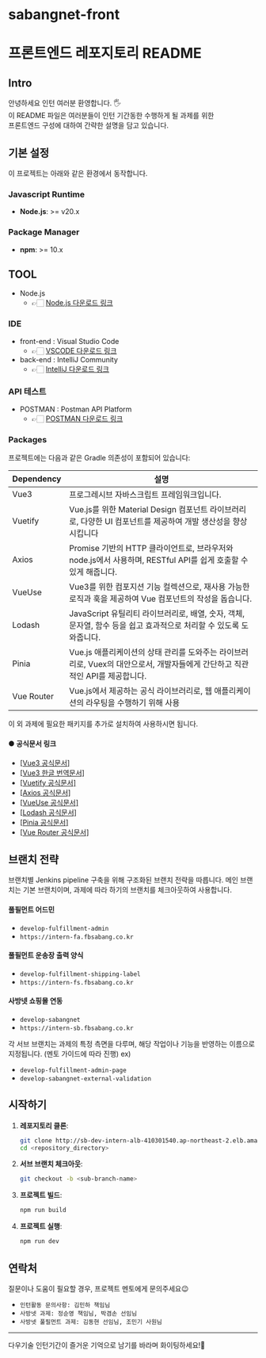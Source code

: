 # sabangnet-front

# 프론트엔드 레포지토리 README

## Intro

안녕하세요 인턴 여러분 환영합니다. 🖐  
이 README 파일은 ️여러분들이 인턴 기간동한 수행하게 될 과제를 위한  
프론트엔드 구성에 대하여 간략한 설명을 담고 있습니다.

## 기본 설정

이 프로젝트는 아래와 같은 환경에서 동작합니다.

### Javascript Runtime
- **Node.js**: >= v20.x

### Package Manager
- **npm**: >= 10.x


## TOOL

- Node.js
  - 👉🏻 [Node.js 다운로드 링크](https://nodejs.org/en)

### IDE
- front-end : Visual Studio Code
    - 👉🏻 [VSCODE 다운로드 링크](https://code.visualstudio.com)
- back-end : IntelliJ Community
    - 👉🏻 [IntelliJ 다운로드 링크](https://www.jetbrains.com/idea/download/?section=windows)

### API 테스트
- POSTMAN : Postman API Platform
    - 👉🏻 [POSTMAN 다운로드 링크](https://www.postman.com/downloads/)

### Packages

프로젝트에는 다음과 같은 Gradle 의존성이 포함되어 있습니다:

| Dependency | 설명                                                                            |
|------------|-------------------------------------------------------------------------------|
| Vue3       | 프로그레시브 자바스크립트 프레임워크입니다.                                                       |
| Vuetify    | Vue.js를 위한 Material Design 컴포넌트 라이브러리로, 다양한 UI 컴포넌트를 제공하여 개발 생산성을 향상시킵니다      |
| Axios      | Promise 기반의 HTTP 클라이언트로, 브라우저와 node.js에서 사용하며, RESTful API를 쉽게 호출할 수 있게 해줍니다. |
| VueUse     | Vue3를 위한 컴포지션 기능 컬렉션으로, 재사용 가능한 로직과 훅을 제공하여 Vue 컴포넌트의 작성을 돕습니다.               |
| Lodash     | JavaScript 유틸리티 라이브러리로, 배열, 숫자, 객체, 문자열, 함수 등을 쉽고 효과적으로 처리할 수 있도록 도와줍니다.      |
| Pinia      | Vue.js 애플리케이션의 상태 관리를 도와주는 라이브러리로, Vuex의 대안으로서, 개발자들에게 간단하고 직관적인 API를 제공합니다.  |
| Vue Router | Vue.js에서 제공하는 공식 라이브러리로, 웹 애플리케이션의 라우팅을 수행하기 위해 사용                            |


이 외 과제에 필요한 패키지를 추가로 설치하여 사용하시면 됩니다.

#### ● 공식문서 링크
- [\[Vue3 공식문서\]](https://v3.vuejs.org/guide/introduction.html)
- [\[Vue3 한글 번역문서\]](https://v3.ko.vuejs.org/guide/introduction.html)
- [\[Vuetify 공식문서\]](https://vuetifyjs.com/en/introduction/why-vuetify)
- [\[Axios 공식문서\]](https://axios-http.com/docs/intro)
- [\[VueUse 공식문서\]](https://vueuse.org/guide/)
- [\[Lodash 공식문서\]](https://lodash.com/docs)
- [\[Pinia 공식문서\]](https://pinia.vuejs.org/introduction.html)
- [\[Vue Router 공식문서\]](https://router.vuejs.org/introduction.html)

## 브랜치 전략

브랜치별 Jenkins pipeline 구축을 위해 구조화된 브랜치 전략을 따릅니다.
메인 브랜치는 기본 브랜치이며, 과제에 따라 하기의 브랜치를 체크아웃하여 사용합니다.

#### 풀필먼트 어드민
- `develop-fulfillment-admin`
- `https://intern-fa.fbsabang.co.kr`
#### 풀필먼트 운송장 출력 양식
- `develop-fulfillment-shipping-label`
- `https://intern-fs.fbsabang.co.kr`
#### 사방넷 쇼핑몰 연동
- `develop-sabangnet`
- `https://intern-sb.fbsabang.co.kr`

각 서브 브랜치는 과제의 특정 측면을 다루며, 해당 작업이나 기능을 반영하는 이름으로 지정됩니다. (멘토 가이드에 따라 진행)
ex)
- `develop-fulfillment-admin-page`
- `develop-sabangnet-external-validation`

## 시작하기

1. **레포지토리 클론**:
   ```bash
   git clone http://sb-dev-intern-alb-410301540.ap-northeast-2.elb.amazonaws.com/daou-2024/sabangnet-front.git
   cd <repository_directory>
   ```

2. **서브 브랜치 체크아웃**:
   ```bash
   git checkout -b <sub-branch-name>
   ```

3. **프로젝트 빌드**:
   ```bash
   npm run build
   ```

4. **프로젝트 실행**:
   ```bash
   npm run dev
   ```

## 연락처

질문이나 도움이 필요할 경우, 프로젝트 멘토에게 문의주세요😉

- `인턴활동 문의사항: 김민하 책임님`
- `사방넷 과제: 정순영 책임님, 박겸손 선임님`
- `사방넷 풀필먼트 과제: 김동현 선임님, 조민기 사원님`

---

다우기술 인턴기간이 즐거운 기억으로 남기를 바라며 화이팅하세요!🚀
